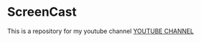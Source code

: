 # ScreenCast

This is a repository for my youtube channel 
[YOUTUBE CHANNEL](https://youtube.com/@amarachiugwu_)